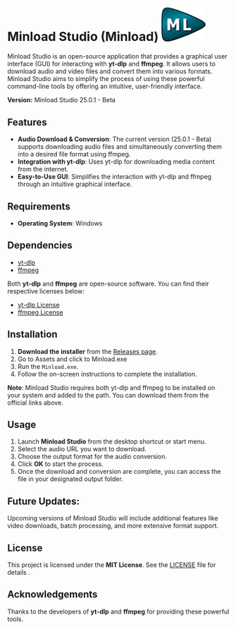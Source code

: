 # Minload Studio (Minload)                <img src="https://github.com/Spikesix/Minload/blob/12ddb2ed47941d2a58f1048904cf3b4251791753/Source%20Code/Resources/ML.png" style="width: 100px; height: auto;" />

Minload Studio is an open-source application that provides a graphical user interface (GUI) for interacting with **yt-dlp** and **ffmpeg**. It allows users to download audio and video files and convert them into various formats. Minload Studio aims to simplify the process of using these powerful command-line tools by offering an intuitive, user-friendly interface.

**Version:** Minload Studio 25.0.1 - Beta

## Features
- **Audio Download & Conversion**: The current version (25.0.1 - Beta) supports downloading audio files and simultaneously converting them into a desired file format using ffmpeg.
- **Integration with yt-dlp**: Uses yt-dlp for downloading media content from the internet.
- **Easy-to-Use GUI**: Simplifies the interaction with yt-dlp and ffmpeg through an intuitive graphical interface.

## Requirements
- **Operating System**: Windows

## Dependencies
  - [yt-dlp](https://github.com/yt-dlp/yt-dlp)
  - [ffmpeg](https://ffmpeg.org/)

  Both **yt-dlp** and **ffmpeg** are open-source software. You can find their respective licenses below:

  - [yt-dlp License](./licenses/yt-dlp/LICENSE)
  - [ffmpeg License](./licenses/FFmpeg/LICENSE)

## Installation
1. **Download the installer** from the [Releases page](https://github.com/Spikesix/Minload/releases).
2. Go to Assets and click to Minload.exe
3. Run the `Minload.exe`.
4. Follow the on-screen instructions to complete the installation.

**Note**: Minload Studio requires both yt-dlp and ffmpeg to be installed on your system and added to the path. You can download them from the official links above.

## Usage
1. Launch **Minload Studio** from the desktop shortcut or start menu.
2. Select the audio URL you want to download.
3. Choose the output format for the audio conversion.
4. Click **OK** to start the process.
5. Once the download and conversion are complete, you can access the file in your designated output folder.

## Future Updates:
Upcoming versions of Minload Studio will include additional features like video downloads, batch processing, and more extensive format support.


## License
This project is licensed under the **MIT License**. See the [LICENSE](LICENSE) file for details .

## Acknowledgements
Thanks to the developers of **yt-dlp** and **ffmpeg** for providing these powerful tools.
